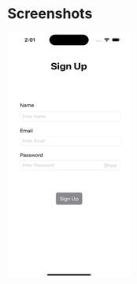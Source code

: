<h1>Screenshots</h1>

<img src="https://github.com/zeeshan2k2/API-URL-Session/blob/main/SignUp/SignUp%20page.png" width="250" height="500">
